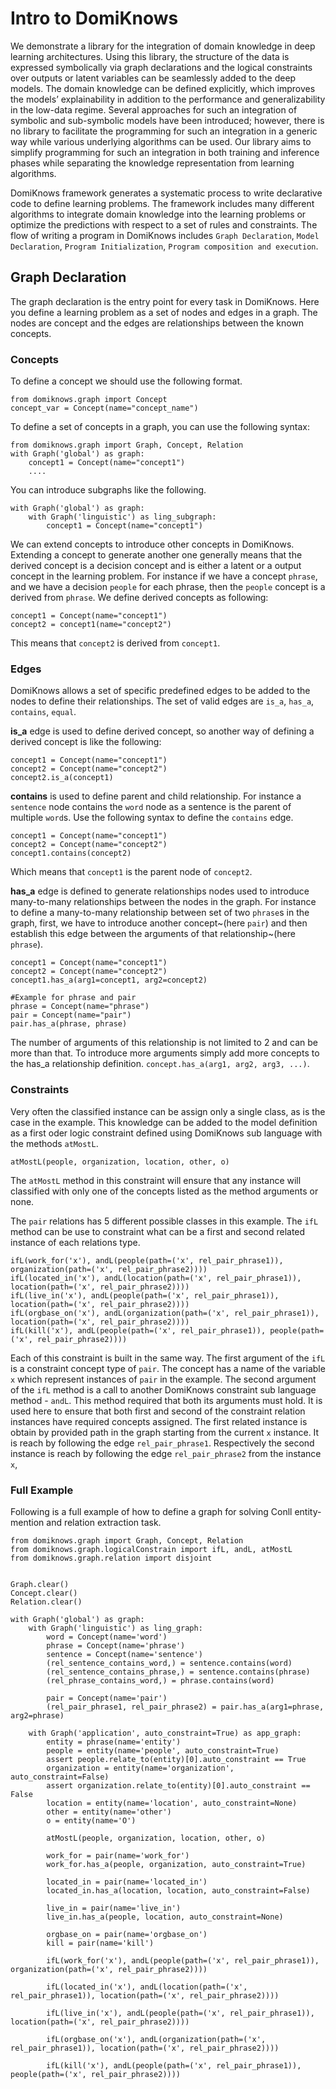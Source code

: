 # Intro to DomiKnows

We demonstrate a library for the integration of domain knowledge in deep learning architectures. Using this library, the structure of the data is expressed symbolically via graph declarations and the logical constraints over outputs or latent variables can be seamlessly added to the deep models. The domain knowledge can be defined explicitly, which improves the models’ explainability in addition to the performance and generalizability in the low-data regime. Several approaches for such an integration of symbolic and sub-symbolic models have been introduced; however, there is no library to facilitate the programming for such an integration in a generic way while various underlying algorithms can be used. Our library aims to simplify programming for such an integration in both training and inference phases while separating the knowledge representation from learning algorithms. 

DomiKnows framework generates a systematic process to write declarative code to define learning problems. The framework includes many different algorithms to integrate domain knowledge into the learning problems or optimize the predictions with respect to a set of rules and constraints. The flow of writing a program in DomiKnows includes `Graph Declaration`, `Model Declaration`, `Program Initialization`, `Program composition and execution`.

## Graph Declaration
The graph declaration is the entry point for every task in DomiKnows. Here you define a learning problem as a set of nodes and edges in a graph. The nodes are concept and the edges are relationships between the known concepts.

### Concepts
To define a concept we should use the following format.

```python3
from domiknows.graph import Concept
concept_var = Concept(name="concept_name")
```
To define a set of concepts in a graph, you can use the following syntax:

```python3
from domiknows.graph import Graph, Concept, Relation
with Graph('global') as graph:
	concept1 = Concept(name="concept1")
	....
```
You can introduce subgraphs like the following.

```python3
with Graph('global') as graph:
    with Graph('linguistic') as ling_subgraph:
	    concept1 = Concept(name="concept1")
```

We can extend concepts to introduce other concepts in DomiKnows. Extending a concept to generate another one generally means that the derived concept is a decision concept and is either a latent or a output concept in the learning problem.  For instance if we have a concept `phrase`, and we have a decision `people` for each phrase, then the `people` concept is a derived from `phrase`.
We define derived concepts as following:

```python3
concept1 = Concept(name="concept1")
concept2 = concept1(name="concept2")
```
This means that `concept2` is derived from `concept1`.

### Edges
DomiKnows allows a set of specific predefined edges to be added to the nodes to define their relationships. 
The set of valid edges are `is_a`, `has_a`, `contains`, `equal`.

**is_a** edge is used to define derived concept, so another way of defining a derived concept is like the following:

```python3
concept1 = Concept(name="concept1")
concept2 = Concept(name="concept2")
concept2.is_a(concept1)
```

**contains** is used to define parent and child relationship. For instance a `sentence` node contains the `word` node as a sentence is the parent of multiple `word`s. Use the following syntax to define the `contains` edge.

```python3
concept1 = Concept(name="concept1")
concept2 = Concept(name="concept2")
concept1.contains(concept2)
```
Which means that `concept1` is the parent node of `concept2`.

**has_a** edge is defined to generate relationships nodes used to introduce many-to-many relationships between the nodes in the graph. For instance to define a many-to-many relationship between set of two `phrase`s in the graph, first, we have to introduce another concept~(here `pair`) and then establish this edge between the arguments of that relationship~(here `phrase`).

```python3
concept1 = Concept(name="concept1")
concept2 = Concept(name="concept2")
concept1.has_a(arg1=concept1, arg2=concept2)

#Example for phrase and pair
phrase = Concept(name="phrase")
pair = Concept(name="pair")
pair.has_a(phrase, phrase)
```
The number of arguments of this relationship is not limited to 2 and can be more than that. To introduce more arguments simply add more concepts to the has_a relationship definition. `concept.has_a(arg1, arg2, arg3, ...)`.

### Constraints
Very often the classified instance can be assign only a single class, as is the case in the example. This knowledge can be added to the model definition as a first oder logic constraint defined using DomiKnows sub language with the methods `atMostL`.  
 
```python3
atMostL(people, organization, location, other, o)
```
The `atMostL` method in this constraint will ensure that any instance will classified with only one of the concepts listed as the method arguments or none.

The `pair` relations has 5 different possible classes in this example. The `ifL` method can be use to constraint what can be a first and second related instance of each relations type.

```python3
ifL(work_for('x'), andL(people(path=('x', rel_pair_phrase1)), organization(path=('x', rel_pair_phrase2))))
ifL(located_in('x'), andL(location(path=('x', rel_pair_phrase1)), location(path=('x', rel_pair_phrase2))))
ifL(live_in('x'), andL(people(path=('x', rel_pair_phrase1)), location(path=('x', rel_pair_phrase2))))
ifL(orgbase_on('x'), andL(organization(path=('x', rel_pair_phrase1)), location(path=('x', rel_pair_phrase2))))
ifL(kill('x'), andL(people(path=('x', rel_pair_phrase1)), people(path=('x', rel_pair_phrase2))))
```

Each of this constraint is built in the same way. The first argument of the `ifL` is a constraint concept type of `pair`. 
The concept has a name of the variable `x` which represent instances of `pair` in the example. 
The second argument of the `ifL` method is a call to another DomiKnows constraint sub language method - `andL`.
This method required that both its arguments must hold. 
It is used here to ensure that both first and second of the constraint relation instances have required concepts assigned. 
The first related instance is obtain by provided path in the graph starting from the current `x` instance. It is reach by following the edge `rel_pair_phrase1`.
Respectively the second instance is reach by following the edge `rel_pair_phrase2` from the instance `x`,

### Full Example
Following is a full example of how to define a graph for solving Conll entity-mention and relation extraction task.

```python3
from domiknows.graph import Graph, Concept, Relation
from domiknows.graph.logicalConstrain import ifL, andL, atMostL
from domiknows.graph.relation import disjoint


Graph.clear()
Concept.clear()
Relation.clear()

with Graph('global') as graph:
    with Graph('linguistic') as ling_graph:
        word = Concept(name='word')
        phrase = Concept(name='phrase')
        sentence = Concept(name='sentence')
        (rel_sentence_contains_word,) = sentence.contains(word)
        (rel_sentence_contains_phrase,) = sentence.contains(phrase)
        (rel_phrase_contains_word,) = phrase.contains(word)

        pair = Concept(name='pair')
        (rel_pair_phrase1, rel_pair_phrase2) = pair.has_a(arg1=phrase, arg2=phrase)

    with Graph('application', auto_constraint=True) as app_graph:
        entity = phrase(name='entity')
        people = entity(name='people', auto_constraint=True)
        assert people.relate_to(entity)[0].auto_constraint == True
        organization = entity(name='organization', auto_constraint=False)
        assert organization.relate_to(entity)[0].auto_constraint == False
        location = entity(name='location', auto_constraint=None)
        other = entity(name='other')
        o = entity(name='O')

        atMostL(people, organization, location, other, o)

        work_for = pair(name='work_for')
        work_for.has_a(people, organization, auto_constraint=True)
        
        located_in = pair(name='located_in')
        located_in.has_a(location, location, auto_constraint=False)

        live_in = pair(name='live_in')
        live_in.has_a(people, location, auto_constraint=None)

        orgbase_on = pair(name='orgbase_on')
        kill = pair(name='kill')

        ifL(work_for('x'), andL(people(path=('x', rel_pair_phrase1)), organization(path=('x', rel_pair_phrase2))))

        ifL(located_in('x'), andL(location(path=('x', rel_pair_phrase1)), location(path=('x', rel_pair_phrase2))))
        
        ifL(live_in('x'), andL(people(path=('x', rel_pair_phrase1)), location(path=('x', rel_pair_phrase2))))

        ifL(orgbase_on('x'), andL(organization(path=('x', rel_pair_phrase1)), location(path=('x', rel_pair_phrase2))))
        
        ifL(kill('x'), andL(people(path=('x', rel_pair_phrase1)), people(path=('x', rel_pair_phrase2))))

```
